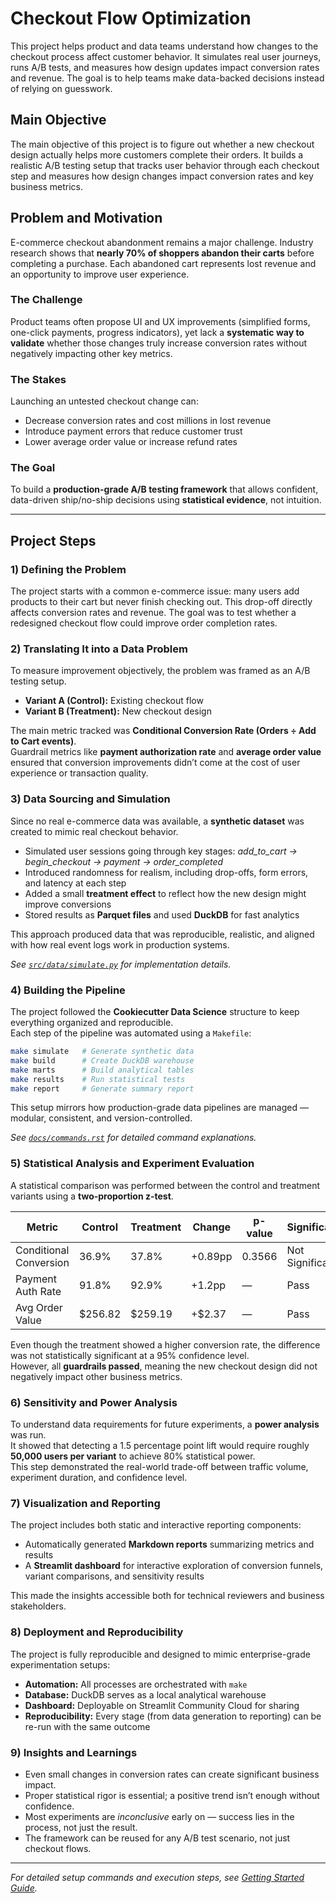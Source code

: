 # Checkout Flow Optimization

This project helps product and data teams understand how changes to the checkout process affect customer behavior. It simulates real user journeys, runs A/B tests, and measures how design updates impact conversion rates and revenue. The goal is to help teams make data-backed decisions instead of relying on guesswork.

## Main Objective

The main objective of this project is to figure out whether a new checkout design actually helps more customers complete their orders. It builds a realistic A/B testing setup that tracks user behavior through each checkout step and measures how design changes impact conversion rates and key business metrics.

## Problem and Motivation

E-commerce checkout abandonment remains a major challenge. Industry research shows that **nearly 70% of shoppers abandon their carts** before completing a purchase. Each abandoned cart represents lost revenue and an opportunity to improve user experience.

### The Challenge
Product teams often propose UI and UX improvements (simplified forms, one-click payments, progress indicators), yet lack a **systematic way to validate** whether those changes truly increase conversion rates without negatively impacting other key metrics.

### The Stakes
Launching an untested checkout change can:
- Decrease conversion rates and cost millions in lost revenue  
- Introduce payment errors that reduce customer trust  
- Lower average order value or increase refund rates  

### The Goal
To build a **production-grade A/B testing framework** that allows confident, data-driven ship/no-ship decisions using **statistical evidence**, not intuition.

---

## Project Steps

### 1) Defining the Problem
The project starts with a common e-commerce issue: many users add products to their cart but never finish checking out. This drop-off directly affects conversion rates and revenue. The goal was to test whether a redesigned checkout flow could improve order completion rates.

### 2) Translating It into a Data Problem
To measure improvement objectively, the problem was framed as an A/B testing setup.

- **Variant A (Control):** Existing checkout flow  
- **Variant B (Treatment):** New checkout design  

The main metric tracked was **Conditional Conversion Rate (Orders ÷ Add to Cart events)**.  
Guardrail metrics like **payment authorization rate** and **average order value** ensured that conversion improvements didn’t come at the cost of user experience or transaction quality.

### 3) Data Sourcing and Simulation
Since no real e-commerce data was available, a **synthetic dataset** was created to mimic real checkout behavior.

- Simulated user sessions going through key stages: *add_to_cart → begin_checkout → payment → order_completed*  
- Introduced randomness for realism, including drop-offs, form errors, and latency at each step  
- Added a small **treatment effect** to reflect how the new design might improve conversions  
- Stored results as **Parquet files** and used **DuckDB** for fast analytics  

This approach produced data that was reproducible, realistic, and aligned with how real event logs work in production systems.

*See [`src/data/simulate.py`](src/data/simulate.py) for implementation details.*

### 4) Building the Pipeline
The project followed the **Cookiecutter Data Science** structure to keep everything organized and reproducible.  
Each step of the pipeline was automated using a `Makefile`:

```bash
make simulate   # Generate synthetic data
make build      # Create DuckDB warehouse
make marts      # Build analytical tables
make results    # Run statistical tests
make report     # Generate summary report
```

This setup mirrors how production-grade data pipelines are managed — modular, consistent, and version-controlled.

*See [`docs/commands.rst`](docs/commands.rst) for detailed command explanations.*

### 5) Statistical Analysis and Experiment Evaluation
A statistical comparison was performed between the control and treatment variants using a **two-proportion z-test**.

| Metric | Control | Treatment | Change | p-value | Significance |
|--------|----------|-----------|---------|----------|---------------|
| Conditional Conversion | 36.9% | 37.8% | +0.89pp | 0.3566 | Not Significant |
| Payment Auth Rate | 91.8% | 92.9% | +1.2pp | — | Pass |
| Avg Order Value | $256.82 | $259.19 | +$2.37 | — | Pass |

Even though the treatment showed a higher conversion rate, the difference was not statistically significant at a 95% confidence level.  
However, all **guardrails passed**, meaning the new checkout design did not negatively impact other business metrics.

### 6) Sensitivity and Power Analysis
To understand data requirements for future experiments, a **power analysis** was run.  
It showed that detecting a 1.5 percentage point lift would require roughly **50,000 users per variant** to achieve 80% statistical power.  
This step demonstrated the real-world trade-off between traffic volume, experiment duration, and confidence level.

### 7) Visualization and Reporting
The project includes both static and interactive reporting components:

- Automatically generated **Markdown reports** summarizing metrics and results  
- A **Streamlit dashboard** for interactive exploration of conversion funnels, variant comparisons, and sensitivity results  

This made the insights accessible both for technical reviewers and business stakeholders.

### 8) Deployment and Reproducibility
The project is fully reproducible and designed to mimic enterprise-grade experimentation setups:

- **Automation:** All processes are orchestrated with `make`  
- **Database:** DuckDB serves as a local analytical warehouse  
- **Dashboard:** Deployable on Streamlit Community Cloud for sharing  
- **Reproducibility:** Every stage (from data generation to reporting) can be re-run with the same outcome  

### 9) Insights and Learnings
- Even small changes in conversion rates can create significant business impact.  
- Proper statistical rigor is essential; a positive trend isn’t enough without confidence.  
- Most experiments are *inconclusive* early on — success lies in the process, not just the result.  
- The framework can be reused for any A/B test scenario, not just checkout flows.  

---

*For detailed setup commands and execution steps, see [Getting Started Guide](docs/getting-started.rst).*  
